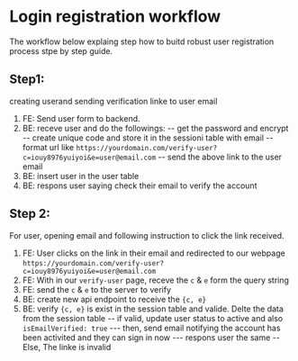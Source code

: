 # Login registration workflow

The workflow below explaing step how to buitd robust user registration process stpe by step guide.

## Step1:

creating userand sending verification linke to user email

1. FE: Send user form to backend.
2. BE: receve user and do the followings:
   -- get the password and encrypt
   -- create unique code and store it in the sessioni table with email
   -- format url like `https://yourdomain.com/verify-user?c=iouy8976yuiyoi&e=user@email.com`
   -- send the above link to the user email
3. BE: insert user in the user table
4. BE: respons user saying check their email to verify the account

## Step 2:

For user, opening email and following instruction to click the link received.

1. FE: User clicks on the link in their email and redirected to our webpage `https://yourdomain.com/verify-user?c=iouy8976yuiyoi&e=user@email.com`
2. FE: With in our `verify-user` page, receve the `c` & `e` form the query string
3. FE: send the `c` & `e` to the server to verify
4. BE: create new api endpoint to receive the `{c, e}`
5. BE: verify `{c, e}` is exist in the session table and valide. Delte the data from the session table
   -- if valid, update user status to active and also `isEmailVerified: true`
   --- then, send email notifying the account has been activited and they can sign in now
   --- respons user the same
   -- Else, The linke is invalid
